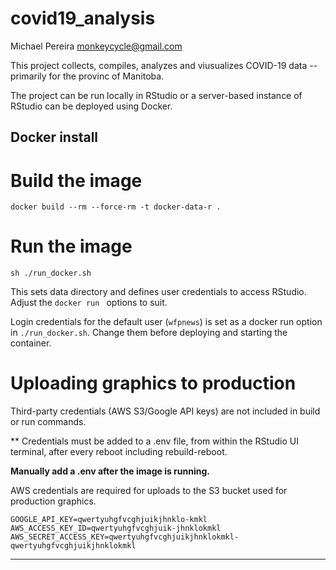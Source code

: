 # covid19_analysis

Michael Pereira <monkeycycle@gmail.com>


This project collects, compiles, analyzes and viusualizes COVID-19 data -- primarily for the provinc of Manitoba.

The project can be run locally in RStudio or a server-based instance of RStudio can be deployed using Docker. 


## Docker install

# Build the image

```docker build --rm --force-rm -t docker-data-r .```

# Run the image

`sh ./run_docker.sh`

This sets data directory and defines user credentials to access RStudio. Adjust the `docker run ` options to suit. 


Login credentials for the default user (`wfpnews`) is set as a docker run option in `./run_docker.sh`. Change them before deploying and starting the container.


# Uploading graphics to production
Third-party credentials (AWS S3/Google API keys) are not included in build or run commands. 

** Credentials must be added to a .env file, from within the RStudio UI terminal, after every reboot including rebuild-reboot.

**Manually add a .env after the image is running.**

AWS credentials are required for uploads to the S3 bucket used for production graphics.


```
GOOGLE_API_KEY=qwertyuhgfvcghjuikjhnklo-kmkl
AWS_ACCESS_KEY_ID=qwertyuhgfvcghjuik-jhnklokmkl
AWS_SECRET_ACCESS_KEY=qwertyuhgfvcghjuikjhnklokmkl-qwertyuhgfvcghjuikjhnklokmkl

```

***** 

